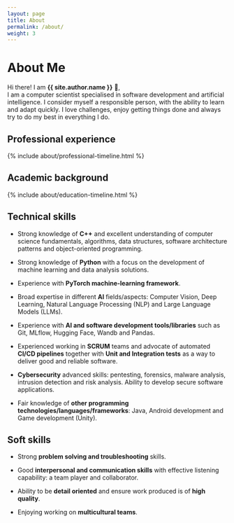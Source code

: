 ```yaml
---
layout: page
title: About
permalink: /about/
weight: 3
---
```


# **About Me**

Hi there! I am **{{ site.author.name }}** :wave:,<br>
I am a computer scientist specialised in software development and artificial intelligence. I consider myself a responsible person, with the ability to learn and adapt quickly. I love challenges, enjoy getting things done and always try to do my best in everything I do.

## **Professional experience**
<div class="row">
{% include about/professional-timeline.html %}
</div>

## **Academic background**
<div class="row">
{% include about/education-timeline.html %}
</div>

## **Technical skills**

- Strong knowledge of **C++** and excellent understanding of computer science fundamentals, algorithms, data structures, software architecture patterns and object-oriented programming.

- Strong knowledge of **Python** with a focus on the development of machine learning and data analysis solutions.

- Experience with **PyTorch machine-learning framework**.

- Broad expertise in different **AI** fields/aspects: Computer Vision, Deep Learning, Natural Language Processing (NLP) and Large Language Models (LLMs).

- Experience with **AI and software development tools/libraries** such as Git, MLflow, Hugging Face, Wandb and Pandas.

- Experienced working in **SCRUM** teams and advocate of automated **CI/CD pipelines** together with **Unit and Integration tests** as a way to deliver good and reliable software.

- **Cybersecurity** advanced skills: pentesting, forensics, malware analysis, intrusion detection and risk analysis. Ability to develop secure software applications.

- Fair knowledge of **other programming technologies/languages/frameworks**: Java, Android development and Game development (Unity).

## **Soft skills**

- Strong **problem solving and troubleshooting** skills.

- Good **interpersonal and communication skills** with effective listening capability: a team player and collaborator.

- Ability to be **detail oriented** and ensure work produced is of **high quality**.

- Enjoying working on **multicultural teams**.
